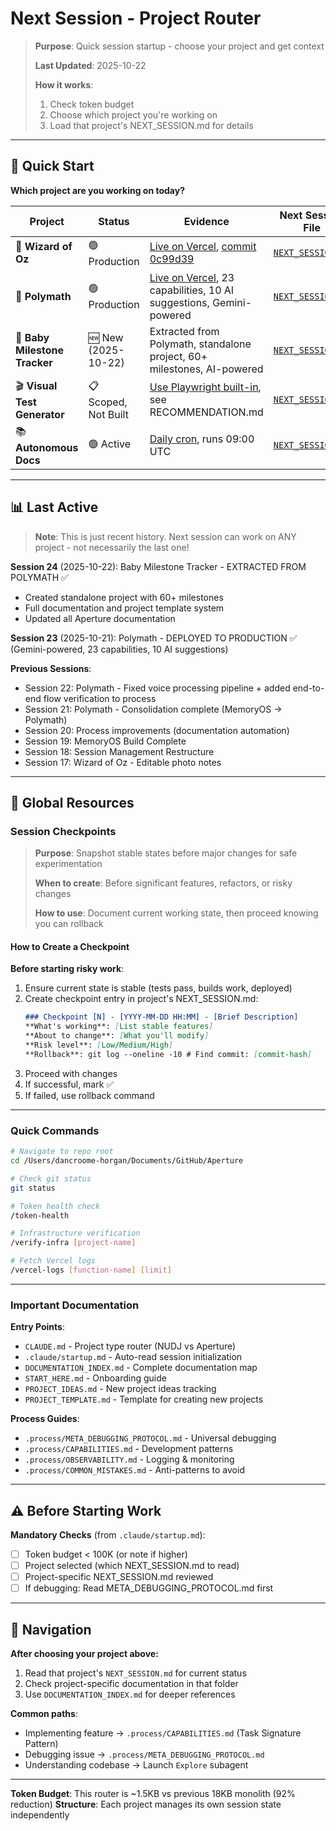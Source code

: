 # Next Session - Project Router

> **Purpose**: Quick session startup - choose your project and get context
>
> **Last Updated**: 2025-10-22
>
> **How it works**:
> 1. Check token budget
> 2. Choose which project you're working on
> 3. Load that project's NEXT_SESSION.md for details

---

## 🚦 Quick Start

**Which project are you working on today?**

| Project | Status | Evidence | Next Session File |
|---------|--------|----------|-------------------|
| 🧙 **Wizard of Oz** | 🟢 Production | [Live on Vercel](https://aperture-wizard-of-oz.vercel.app), [commit 0c99d39](https://github.com/jahooli14/aperture/commit/0c99d39) | [`NEXT_SESSION.md`](projects/wizard-of-oz/NEXT_SESSION.md) |
| 🎨 **Polymath** | 🟢 Production | [Live on Vercel](https://polymath-gfvgwb3qx-daniels-projects-ca7c7923.vercel.app), 23 capabilities, 10 AI suggestions, Gemini-powered | [`NEXT_SESSION.md`](projects/polymath/NEXT_SESSION.md) |
| 🌱 **Baby Milestone Tracker** | 🆕 New (2025-10-22) | Extracted from Polymath, standalone project, 60+ milestones, AI-powered | [`NEXT_SESSION.md`](projects/baby-milestone-tracker/NEXT_SESSION.md) |
| 🎬 **Visual Test Generator** | 📋 Scoped, Not Built | [Use Playwright built-in](projects/visual-test-generator/), see RECOMMENDATION.md | [`NEXT_SESSION.md`](projects/visual-test-generator/NEXT_SESSION.md) |
| 📚 **Autonomous Docs** | 🟢 Active | [Daily cron](https://github.com/jahooli14/aperture/blob/main/.github/workflows/autodoc.yml), runs 09:00 UTC | [`NEXT_SESSION.md`](scripts/autonomous-docs/NEXT_SESSION.md) |

---

## 📊 Last Active

> **Note**: This is just recent history. Next session can work on ANY project - not necessarily the last one!

**Session 24** (2025-10-22): Baby Milestone Tracker - EXTRACTED FROM POLYMATH ✅
- Created standalone project with 60+ milestones
- Full documentation and project template system
- Updated all Aperture documentation

**Session 23** (2025-10-21): Polymath - DEPLOYED TO PRODUCTION ✅ (Gemini-powered, 23 capabilities, 10 AI suggestions)

**Previous Sessions**:
- Session 22: Polymath - Fixed voice processing pipeline + added end-to-end flow verification to process
- Session 21: Polymath - Consolidation complete (MemoryOS → Polymath)
- Session 20: Process improvements (documentation automation)
- Session 19: MemoryOS Build Complete
- Session 18: Session Management Restructure
- Session 17: Wizard of Oz - Editable photo notes

---

## 🔑 Global Resources

### Session Checkpoints

> **Purpose**: Snapshot stable states before major changes for safe experimentation
>
> **When to create**: Before significant features, refactors, or risky changes
>
> **How to use**: Document current working state, then proceed knowing you can rollback

#### How to Create a Checkpoint

**Before starting risky work**:
1. Ensure current state is stable (tests pass, builds work, deployed)
2. Create checkpoint entry in project's NEXT_SESSION.md:
   ```markdown
   ### Checkpoint [N] - [YYYY-MM-DD HH:MM] - [Brief Description]
   **What's working**: [List stable features]
   **About to change**: [What you'll modify]
   **Risk level**: [Low/Medium/High]
   **Rollback**: git log --oneline -10 # Find commit: [commit-hash]
   ```
3. Proceed with changes
4. If successful, mark ✅
5. If failed, use rollback command

---

### Quick Commands

```bash
# Navigate to repo root
cd /Users/dancroome-horgan/Documents/GitHub/Aperture

# Check git status
git status

# Token health check
/token-health

# Infrastructure verification
/verify-infra [project-name]

# Fetch Vercel logs
/vercel-logs [function-name] [limit]
```

---

### Important Documentation

**Entry Points**:
- `CLAUDE.md` - Project type router (NUDJ vs Aperture)
- `.claude/startup.md` - Auto-read session initialization
- `DOCUMENTATION_INDEX.md` - Complete documentation map
- `START_HERE.md` - Onboarding guide
- `PROJECT_IDEAS.md` - New project ideas tracking
- `PROJECT_TEMPLATE.md` - Template for creating new projects

**Process Guides**:
- `.process/META_DEBUGGING_PROTOCOL.md` - Universal debugging
- `.process/CAPABILITIES.md` - Development patterns
- `.process/OBSERVABILITY.md` - Logging & monitoring
- `.process/COMMON_MISTAKES.md` - Anti-patterns to avoid

---

## ⚠️ Before Starting Work

**Mandatory Checks** (from `.claude/startup.md`):
- [ ] Token budget < 100K (or note if higher)
- [ ] Project selected (which NEXT_SESSION.md to read)
- [ ] Project-specific NEXT_SESSION.md reviewed
- [ ] If debugging: Read META_DEBUGGING_PROTOCOL.md first

---

## 🎯 Navigation

**After choosing your project above:**
1. Read that project's `NEXT_SESSION.md` for current status
2. Check project-specific documentation in that folder
3. Use `DOCUMENTATION_INDEX.md` for deeper references

**Common paths**:
- Implementing feature → `.process/CAPABILITIES.md` (Task Signature Pattern)
- Debugging issue → `.process/META_DEBUGGING_PROTOCOL.md`
- Understanding codebase → Launch `Explore` subagent

---

**Token Budget**: This router is ~1.5KB vs previous 18KB monolith (92% reduction)
**Structure**: Each project manages its own session state independently

